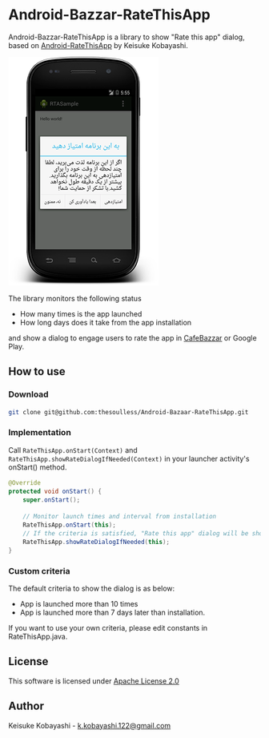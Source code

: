 Android-Bazzar-RateThisApp
===================

Android-Bazzar-RateThisApp is a library to show "Rate this app" dialog, based on [Android-RateThisApp](https://github.com/kskkbys/Android-RateThisApp) by Keisuke Kobayashi.

![Screen shot](https://raw.githubusercontent.com/thesoulless/Android-Bazaar-RateThisApp/master/screenshot_resized.png)

The library monitors the following status

* How many times is the app launched
* How long days does it take from the app installation

and show a dialog to engage users to rate the app in [CafeBazzar](http://getbazaar.com) or Google Play.

## How to use

### Download
```sh
git clone git@github.com:thesoulless/Android-Bazaar-RateThisApp.git
```

### Implementation
Call `RateThisApp.onStart(Context)` and `RateThisApp.showRateDialogIfNeeded(Context)` in your launcher activity's onStart() method.
```java
@Override
protected void onStart() {
    super.onStart();

    // Monitor launch times and interval from installation
    RateThisApp.onStart(this);
    // If the criteria is satisfied, "Rate this app" dialog will be shown
    RateThisApp.showRateDialogIfNeeded(this);
}
```

### Custom criteria
The default criteria to show the dialog is as below:

* App is launched more than 10 times
* App is launched more than 7 days later than installation.

If you want to use your own criteria, please edit constants in RateThisApp.java.

## License
This software is licensed under [Apache License 2.0](http://www.apache.org/licenses/LICENSE-2.0.html)

## Author
Keisuke Kobayashi - k.kobayashi.122@gmail.com
